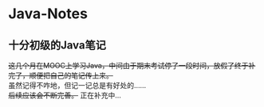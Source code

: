 # Java-Notes
## 十分初级的Java笔记

~~这几个月在MOOC上学习Java，中间由于期末考试停了一段时间，放假了终于补完了，顺便把自己的笔记传上来。<br>~~
虽然记得不咋地，但记一记总是有好处的……<br>
~~后续应该会不断完善。~~
正在补充中...
